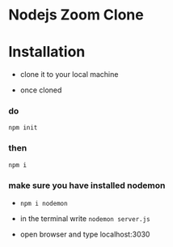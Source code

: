 # Nodejs Zoom Clone

# Installation

- clone it to your local machine

- once cloned

### do

`npm init`

### then

`npm i`

### make sure you have installed nodemon

- `npm i nodemon`

- in the terminal write `nodemon server.js`

- open browser and type localhost:3030
